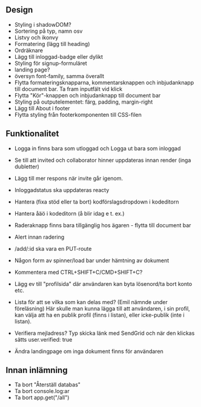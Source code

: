 Design
---
- Styling i shadowDOM?
- Sortering på typ, namn osv
- Listvy och ikonvy
- Formatering (lägg till heading)
- Ordräknare
- Lägg till inloggad-badge eller dylikt
- Styling för signup-formuläret
- landing page?
- översyn font-family, samma överallt
- Flytta formateringsknapparna, kommentarsknappen och inbjudanknapp till document bar. Ta fram inputfält vid klick
- Flytta "Kör"-knappen och inbjudanknapp till document bar
- Styling på outputelementet: färg, padding, margin-right
- Lägg till About i footer
- Flytta styling från footerkomponenten till CSS-filen


Funktionalitet
---
- Logga in finns bara som utloggad och Logga ut bara som inloggad
- Se till att invited och collaborator hinner uppdateras innan render (inga dubletter)
- Lägg till mer respons när invite går igenom.
- Inloggadstatus ska uppdateras reacty
- Hantera (fixa stöd eller ta bort) kodförslagsdropdown i kodeditorn
- Hantera åäö i kodeditorn (å blir idag e t. ex.)
- Raderaknapp finns bara tillgänglig hos ägaren - flytta till document bar
- Alert innan radering
- /add/:id ska vara en PUT-route

- Någon form av spinner/load bar under hämtning av dokument
- Kommentera med CTRL+SHIFT+C/CMD+SHIFT+C?
- Lägg ev till "profilsida" där användaren kan byta lösenord/ta bort konto etc.
- Lista för att se vilka som kan delas med? (Emil nämnde under föreläsning)
    Här skulle man kunna lägga till att användaren, i sin profil, 
    kan välja att ha en publik profil (finns i listan), eller icke-publik (inte i listan).
- Verifiera mejladress? Typ skicka länk med SendGrid och när den klickas sätts user.verified: true
- Ändra landingpage om inga dokument finns för användaren

Innan inlämning
---
- Ta bort "Återställ databas"
- Ta bort console.log:ar
- Ta bort app.get("/all")